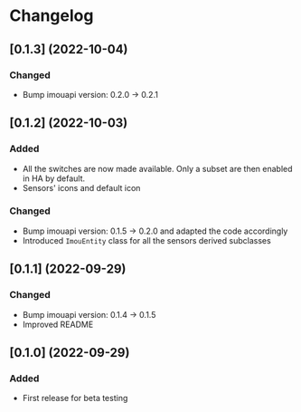 # Changelog

## [0.1.3] (2022-10-04)

### Changed

- Bump imouapi version: 0.2.0 → 0.2.1

## [0.1.2] (2022-10-03)

### Added

- All the switches are now made available. Only a subset are then enabled in HA by default.
- Sensors' icons and default icon

### Changed

- Bump imouapi version: 0.1.5 → 0.2.0 and adapted the code accordingly
- Introduced `ImouEntity` class for all the sensors derived subclasses

## [0.1.1] (2022-09-29)

### Changed

- Bump imouapi version: 0.1.4 → 0.1.5
- Improved README

## [0.1.0] (2022-09-29)

### Added

- First release for beta testing
